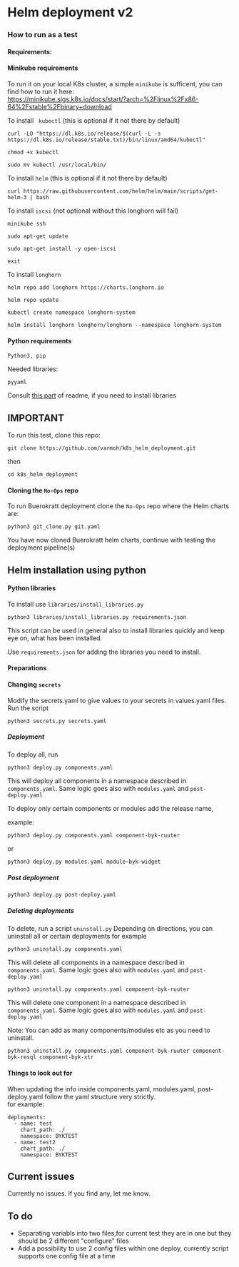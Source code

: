 # Helm deployment v2

### How to run as a test 

#### Requirements:  

#### Minikube requirements
To run it on your local K8s cluster, a simple `minikube` is sufficent, you can find how to run it here:  
https://minikube.sigs.k8s.io/docs/start/?arch=%2Flinux%2Fx86-64%2Fstable%2Fbinary+download

To install ` kubectl` (this is optional if it not there by default)

```
curl -LO "https://dl.k8s.io/release/$(curl -L -s https://dl.k8s.io/release/stable.txt)/bin/linux/amd64/kubectl"
```
```
chmod +x kubectl
```
```
sudo mv kubectl /usr/local/bin/
```

To install `helm` (this is optional if it not there by default)

```
curl https://raw.githubusercontent.com/helm/helm/main/scripts/get-helm-3 | bash
```

To install `iscsi` (not optional without this longhorn will fail)
```
minikube ssh
```
```
sudo apt-get update
```
```
sudo apt-get install -y open-iscsi
```
```
exit
```

To install `longhorn`  
```
helm repo add longhorn https://charts.longhorn.io
```
```
helm repo update
```
```
kubectl create namespace longhorn-system
```
```
helm install longhorn longhorn/longhorn --namespace longhorn-system
```
#### Python requirements  

`Python3, pip`  

Needed libraries:  

`pyyaml`  

Consult [this part](#Python-libraries) of readme, if you need to install libraries


## IMPORTANT  
To run this test, clone this repo:  
```
git clone https://github.com/varmoh/k8s_helm_deployment.git
```
then  
```
cd k8s_helm_deployment
```

#### Cloning the  `No-Ops` repo
To run Buerokratt deployment clone the `No-Ops` repo where the Helm charts are:

```
python3 git_clone.py git.yaml
```
You have now cloned Buerokratt helm charts, continue with testing the deployment pipeline(s)
## Helm installation using python 


#### Python libraries  

To install use `libraries/install_libraries.py`   

```
python3 libraries/install_libraries.py requirements.json
```

This script can be used in general also to install libraries quickly and keep eye on, what has been installed.  

Use `requirements.json` for adding the libraries you need to install.

#### Preparations 

#### Changing `secrets`

Modify the secrets.yaml to give values to your secrets in values.yaml files.  
Run the script  

```
python3 secrets.py secrets.yaml
```

##### Deployment
To deploy all, run 

```
python3 deploy.py components.yaml
```

This will deploy all components in a namespace described in `components.yaml`. Same logic goes also with `modules.yaml` and `post-deploy.yaml`


To deploy only certain components or modules add the release name, 

example:

```
python3 deploy.py components.yaml component-byk-ruuter
```
or
```
python3 deploy.py modules.yaml module-byk-widget
```


##### Post deployment

```
python3 deploy.py post-deploy.yaml
```

##### Deleting deployments

To delete, run a script `uninstall.py`
Depending on directions, you can uninstall all or certain deployments
for example


```
python3 uninstall.py components.yaml
```
This will delete all components in a namespace described in `components.yaml`. Same logic goes also with `modules.yaml` and `post-deploy.yaml`

```
python3 uninstall.py components.yaml component-byk-ruuter
```

This will delete one component in a namespace described in `components.yaml`. Same logic goes also with `modules.yaml` and `post-deploy.yaml`

Note: You can add as many components/modules etc as you need to uninstall.

```
python3 uninstall.py components.yaml component-byk-ruuter component-byk-resql component-byk-xtr
```


#### Things to look out for

When updating the info inside components.yaml, modules.yaml, post-deploy.yaml follow the yaml structure very strictly.  
for example:

```
deployments:
  - name: test
    chart_path: ./
    namespace: BYKTEST
  - name: test2
    chart_path: ./
    namespace: BYKTEST
```

## Current issues
Currently no issues. If you find any, let me know.

## To do
 - Separating variabls into two files,for current test they are in one but they should be 2 different "configure" files
 - Add a possibility to use 2 config files within one deploy, currently script supports one config file at a time
